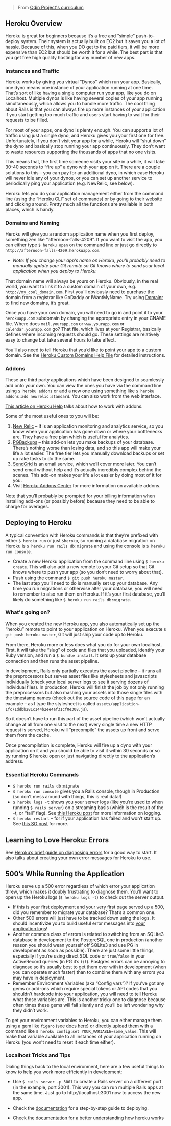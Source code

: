 > From [Odin Project's curriculum](https://www.theodinproject.com/courses/ruby-on-rails/lessons/deployment)

## Heroku Overview

Heroku is great for beginners because it’s a free and “simple” push-to-deploy system. Their system is actually built on EC2 but it saves you a lot of hassle. Because of this, when you DO get to the paid tiers, it will be more expensive than EC2 but should be worth it for a while. The best part is that you get free high quality hosting for any number of new apps.

### Instances and Traffic

Heroku works by giving you virtual “Dynos” which run your app. Basically, one dyno means one instance of your application running at one time. That’s sort of like having a single computer run your app, like you do on Localhost. Multiple dynos is like having several copies of your app running simultaneously, which allows you to handle more traffic. The cool thing about Rails is that you can always fire up more instances of your application if you start getting too much traffic and users start having to wait for their requests to be filled.

For most of your apps, one dyno is plenty enough. You can support a lot of traffic using just a single dyno, and Heroku gives you your first one for free. Unfortunately, if you don’t visit your app for a while, Heroku will “shut down” the dyno and basically stop running your app continuously. They don’t want to waste resources supporting the thousands of apps that no one visits.

This means that, the first time someone visits your site in a while, it will take 30-40 seconds to “fire up” a dyno with your app on it. There are a couple solutions to this – you can pay for an additional dyno, in which case Heroku will never idle any of your dynos, or you can set up another service to periodically ping your application (e.g. NewRelic, see below).

Heroku lets you do your application management either from the command line (using the “Heroku CLI” set of commands) or by going to their website and clicking around. Pretty much all the functions are available in both places, which is handy.

### Domains and Naming

Heroku will give you a random application name when you first deploy, something zen like “afternoon-falls-4209”. If you want to visit the app, you can either type `$ heroku open` on the command line or just go directly to `http://afternoon-falls-4209.herokuapp.com`.

- *Note: If you change your app’s name on Heroku, you’ll probably need to manually update your Git remote so Git knows where to send your local application when you deploy to Heroku.*

That domain name will always be yours on Heroku. Obviously, in the real world, you want to link it to a custom domain of your own, e.g. `http://my_cool_domain.com`. First you’ll obviously need to purchase the domain from a registrar like GoDaddy or IWantMyName. Try using [Domainr](http://domai.nr/) to find new domains, it’s great.

Once you have your own domain, you will need to go in and point it to your `herokuapp.com` subdomain by changing the appropriate entry in your CNAME file. Where does `mail.yourapp.com` or `www.yourapp.com` or `calendar.yourapp.com` go? That file, which lives at your Registrar, basically defines where incoming requests should go. These settings are relatively easy to change but take several hours to take effect.

You’ll also need to tell Heroku that you’d like to point your app to a custom domain. See the [Heroku Custom Domains Help File](https://devcenter.heroku.com/articles/custom-domains) for detailed instructions.

### Addons

These are third party applications which have been designed to seamlessly add onto your own. You can view the ones you have via the command line using `$ heroku addons` or add a new one using something like `$ heroku addons:add newrelic:standard`. You can also work from the web interface.

[This article on Heroku Help](https://devcenter.heroku.com/articles/managing-add-ons) talks about how to work with addons.

Some of the most useful ones to you will be:

1. [New Relic](https://devcenter.heroku.com/articles/newrelic) – It is an application monitoring and analytics service, so you know when your application has gone down or where your bottlenecks are. They have a free plan which is useful for analytics.
2. [PGBackups](https://devcenter.heroku.com/articles/pgbackups) – this add-on lets you make backups of your database. There’s nothing worse than losing data, and so this app will make your life a lot easier. The free tier lets you manually download backups or set up rake tasks to do the same.
3. [SendGrid](https://devcenter.heroku.com/articles/sendgrid) is an email service, which we’ll cover more later. You can’t send email without help and it’s actually incredibly complex behind the scenes. This add-on makes your life a lot easier by doing most of it for you.
4. Visit [Heroku Addons Center](https://addons.heroku.com/) for more information on available addons.

Note that you’ll probably be prompted for your billing information when installing add-ons (or possibly before) because they need to be able to charge for overages.

## Deploying to Heroku

A typical convention with Heroku commands is that they’re prefixed with either `$ heroku run` or just `$heroku`, so running a database migration on Heroku is `$ heroku run rails db:migrate` and using the console is `$ heroku run console`.

- Create a new Heroku application from the command line using `$ heroku create`. This will also add a new remote to your Git setup so that Git knows where to push your app (so you don’t need to worry about that).
- Push using the command `$ git push heroku master`.
- The last step you’ll need to do is manually set up your database. Any time you run migrations or otherwise alter your database, you will need to remember to also run them on Heroku. If it’s your first database, you’ll likely do something like `$ heroku run rails db:migrate`.

### What's going on?

When you created the new Heroku app, you also automatically set up the “heroku” remote to point to your application on Heroku. When you execute `$ git push heroku master`, Git will just ship your code up to Heroku.

From there, Heroku more or less does what you do for your own localhost. First, it will take the “slug” of code and files that you uploaded, identify your Ruby version, and run a `$ bundle install`. It sets up your database connection and then runs the asset pipeline.

In development, Rails only partially executes the asset pipeline – it runs all the preprocessors but serves asset files like stylesheets and javascripts individually (check your local server logs to see it serving dozens of individual files). In production, Heroku will finish the job by not only running the preprocessors but also mashing your assets into those single files with the timestamp names (check out the source code of this page for an example – as I type the stylesheet is called `assets/application-1fc71ddbb281c144b2ee4af31cf0e308.js`).

So it doesn’t have to run this part of the asset pipeline (which won’t actually change at all from one visit to the next) every single time a new HTTP request is served, Heroku will “precompile” the assets up front and serve them from the cache.

Once precompilation is complete, Heroku will fire up a dyno with your application on it and you should be able to visit it within 30 seconds or so by running $ heroku open or just navigating directly to the application’s address.

### Essential Heroku Commands

- `$ heroku run rails db:migrate`
- `$ heroku run console` gives you a Rails console, though in Production (so don’t mess around with things, this is real data!)
- `$ heroku logs -t` shows you your server logs (like you’re used to when running `$ rails server`) on a streaming basis (which is the result of the -t, or “tail” flag). See [this Heroku post](https://devcenter.heroku.com/articles/logging) for more information on logging.
- `$ heroku restart` – for if your application has failed and won’t start up. See [this SO post](http://stackoverflow.com/questions/14612695/heroku-how-can-i-restart-my-rails-server) for more.

## Learning to Love Heroku: Errors

See [Heroku’s brief guide on diagnosing errors](https://devcenter.heroku.com/articles/error-pages) for a good way to start. It also talks about creating your own error messages for Heroku to use.

## 500’s While Running the Application

Heroku serve up a 500 error regardless of which error your application threw, which makes it doubly frustrating to diagnose them. You’ll want to open up the Heroku logs (`$ heroku logs -t`) to check out the server output.

- If this is your first deployment and your very first page served up a 500, did you remember to migrate your database? That’s a common one.
- Other 500 errors will just have to be tracked down using the logs. It should incentivize you to build useful error messages into [your application logs](https://devcenter.heroku.com/articles/logging)!
- Another common class of errors is related to switching from an SQLite3 database in development to the PostgreSQL one in production (another reason you should wean yourself off SQLite3 and use PG in development as soon as possible). There are just some little things, especially if you’re using direct SQL code or `true`/`false` in your ActiveRecord queries (in PG it’s `t`/`f`). Postgres errors can be annoying to diagnose so it’s usually best to get them over with in development (when you can operate much faster) than to combine them with any errors you may have in deployment.
- Remember Environment Variables (aka “Config vars”)? If you’ve got any gems or add-ons which require special tokens or API codes that you shouldn’t hardcode into your application, you will need to tell Heroku what those variables are. This is another tricky one to diagnose because often times these gems will fail silently and you’ll be left wondering why they didn’t work.

To get your environment variables to Heroku, you can either manage them using a gem like `figaro` (see [docs here](https://github.com/laserlemon/figaro)) or [directly upload them](https://devcenter.heroku.com/articles/config-vars) with a command like `$ heroku config:set YOUR_VARIABLE=some_value`. This will make that variable available to all instances of your application running on Heroku (you won’t need to reset it each time either).

### Localhost Tricks and Tips

Dialing things back to the local environment, here are a few useful things to know to help you work more efficiently in development:

- Use `$ rails server -p 3001` to create a Rails server on a different port (in the example, port 3001). This way you can run multiple Rails apps at the same time. Just go to http://localhost:3001 now to access the new app.

- Check the [documentation](https://devcenter.heroku.com/articles/getting-started-with-rails5) for a step-by-step guide to deploying.

- Check the [documentation](https://devcenter.heroku.com/articles/how-heroku-works) for a better understanding how heroku works



















